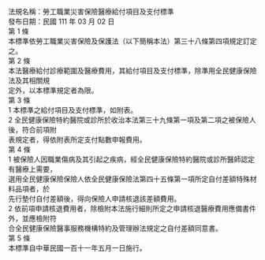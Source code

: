 法規名稱：勞工職業災害保險醫療給付項目及支付標準  
發布日期：民國 111 年 03 月 02 日  
第 1 條  
本標準依勞工職業災害保險及保護法（以下簡稱本法）第三十八條第四項規定訂定之。  
第 2 條  
本法醫療給付診療範圍及醫療費用，其給付項目及支付標準，除準用全民健康保險法及其相關規  
定外，以本標準規定者為限。  
第 3 條  
1 本標準之給付項目及支付標準，如附表。  
2 全民健康保險特約醫院或診所於收治本法第三十九條第一項及第二項之被保險人後，符合前項附  
表規定者，得依附表所定支付點數申報費用。  
第 4 條  
1 被保險人因職業傷病及其引起之疾病，經全民健康保險特約醫院或診所醫師認定有醫療上需要，  
選用全民健康保險保險人依全民健康保險法第四十五條第一項所定自付差額特殊材料品項者，於  
先行墊付自付差額後，得向保險人申請核退該差額費用。  
2 依前項申請核退費用者，除檢附本法施行細則所定之申請核退醫療費用應備書件外，並應檢附符  
合全民健康保險醫事服務機構特約及管理辦法規定之自付差額同意書。  
第 5 條  
本標準自中華民國一百十一年五月一日施行。  


